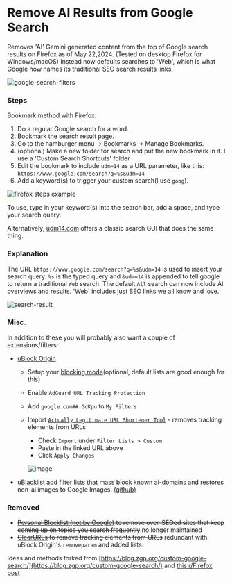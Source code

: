 # Remove AI Results from Google Search
Removes 'AI' Gemini generated content from the top of Google search results on Firefox as of May 22,2024. (Tested on desktop Firefox for Windows/macOS)
Instead now defaults searches to 'Web', which is what Google now names its traditional SEO search results links.

![google-search-filters](https://github.com/stevenya97/remove-ai-google/assets/10717304/1029d62c-79ee-42af-b1ad-6c98fb848835)

### Steps
Bookmark method with Firefox:
1. Do a regular Google search for a word.
2. Bookmark the search result page.
3. Go to the hamburger menu → Bookmarks → Manage Bookmarks.
5. (optional) Make a new folder for search and put the new bookmark in it. I use a 'Custom Search Shortcuts' folder
6. Edit the bookmark to include `udm=14` as a URL parameter, like this: `https://www.google.com/search?q=%s&udm=14`
7. Add a keyword(s) to trigger your custom search(I use `goog`).

![firefox steps example](https://github.com/stevenya97/remove-ai-google/assets/10717304/d7639b84-75d6-4867-83ff-0dbcf1117164)

To use, type in your keyword(s) into the search bar, add a space, and type your search query.

Alternatively, [udm14.com](https://udm14.com) offers a classic search GUI that does the same thing.
### Explanation

The URL `https://www.google.com/search?q=%s&udm=14` is used to insert your search query. `%s` is the typed query and `&udm=14` is appended to tell google to return a traditional `Web` search. The default `All` search can now include AI overviews and results. 'Web` includes just SEO links we all know and love.

![search-result](https://github.com/stevenya97/remove-ai-google/assets/10717304/cf7fce3b-e2ba-4389-8d28-a43482152a00)

### Misc.
In addition to these you will probably also want a couple of extensions/filters:
- [uBlock Origin](https://addons.mozilla.org/en-US/firefox/addon/ublock-origin/)
    - Setup your [blocking mode](https://github.com/gorhill/uBlock/wiki/Blocking-mode)(optional, default lists are good enough for this)
    - Enable `AdGuard URL Tracking Protection`
    - Add `google.com##.GcKpu` to `My Filters`
    - Import [`Actually Legitimate URL Shortener Tool`](https://raw.githubusercontent.com/DandelionSprout/adfilt/master/LegitimateURLShortener.txt) - removes tracking elements from URLs
      - Check `Import` under `Filter Lists > Custom`
      - Paste in the linked URL above
      - Click `Apply Changes`
        
       ![image](https://github.com/stevenya97/remove-ai-google/assets/10717304/72c855c2-b553-4051-abb5-b09304fe111f)
- [uBlacklist](https://iorate.github.io/ublacklist/subscriptions#ai-generated-content) add filter lists that mass block known ai-domains and restores non-ai images to Google Images. [(github)](https://github.com/iorate/ublacklist)

### Removed
- ~~[Personal Blocklist (not by Google)](https://addons.mozilla.org/en-US/firefox/addon/personal-blocklist/) to remove over-SEOed sites that keep coming up on topics you search frequently~~ no longer maintained
- ~~[ClearURLs](https://addons.mozilla.org/en-US/firefox/addon/clearurls/) to remove tracking elements from URLs~~ redundant with uBlock Origin's `removeparam` and added lists.

Ideas and methods forked from [https://blog.zgp.org/custom-google-search/](https://blog.zgp.org/custom-google-search/) and [this r/Firefox post](https://www.reddit.com/r/firefox/comments/1cxmj14/remove_ai_from_google_search_on_firefox/)
